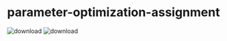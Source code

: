 # parameter-optimization-assignment
![download](https://github.com/user-attachments/assets/58c34763-9316-4a30-aea1-7105a161e95a)
![download](https://github.com/user-attachments/assets/a45742e7-ee4b-4acb-a20b-038ca847228d)
